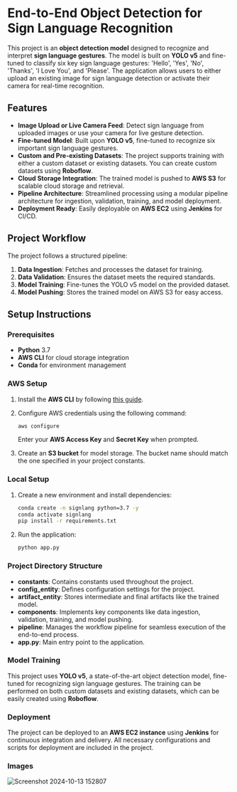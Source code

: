 # End-to-End Object Detection for Sign Language Recognition

This project is an **object detection model** designed to recognize and interpret **sign language gestures**. The model is built on **YOLO v5** and fine-tuned to classify six key sign language gestures: 'Hello', 'Yes', 'No', 'Thanks', 'I Love You', and 'Please'. The application allows users to either upload an existing image for sign language detection or activate their camera for real-time recognition.

## Features

- **Image Upload or Live Camera Feed**: Detect sign language from uploaded images or use your camera for live gesture detection.
- **Fine-tuned Model**: Built upon **YOLO v5**, fine-tuned to recognize six important sign language gestures.
- **Custom and Pre-existing Datasets**: The project supports training with either a custom dataset or existing datasets. You can create custom datasets using **Roboflow**.
- **Cloud Storage Integration**: The trained model is pushed to **AWS S3** for scalable cloud storage and retrieval.
- **Pipeline Architecture**: Streamlined processing using a modular pipeline architecture for ingestion, validation, training, and model deployment.
- **Deployment Ready**: Easily deployable on **AWS EC2** using **Jenkins** for CI/CD.

## Project Workflow

The project follows a structured pipeline:

1. **Data Ingestion**: Fetches and processes the dataset for training.
2. **Data Validation**: Ensures the dataset meets the required standards.
3. **Model Training**: Fine-tunes the YOLO v5 model on the provided dataset.
4. **Model Pushing**: Stores the trained model on AWS S3 for easy access.

## Setup Instructions

### Prerequisites

- **Python** 3.7
- **AWS CLI** for cloud storage integration
- **Conda** for environment management

### AWS Setup

1. Install the **AWS CLI** by following [this guide](https://docs.aws.amazon.com/cli/latest/userguide/getting-started-install.html).
2. Configure AWS credentials using the following command:

    ```bash
    aws configure
    ```

   Enter your **AWS Access Key** and **Secret Key** when prompted.
   
3. Create an **S3 bucket** for model storage. The bucket name should match the one specified in your project constants.

### Local Setup

1. Create a new environment and install dependencies:

    ```bash
    conda create -n signlang python=3.7 -y
    conda activate signlang
    pip install -r requirements.txt
    ```

2. Run the application:

    ```bash
    python app.py
    ```

### Project Directory Structure

- **constants**: Contains constants used throughout the project.
- **config_entity**: Defines configuration settings for the project.
- **artifact_entity**: Stores intermediate and final artifacts like the trained model.
- **components**: Implements key components like data ingestion, validation, training, and model pushing.
- **pipeline**: Manages the workflow pipeline for seamless execution of the end-to-end process.
- **app.py**: Main entry point to the application.

### Model Training

This project uses **YOLO v5**, a state-of-the-art object detection model, fine-tuned for recognizing sign language gestures. The training can be performed on both custom datasets and existing datasets, which can be easily created using **Roboflow**.

### Deployment

The project can be deployed to an **AWS EC2 instance** using **Jenkins** for continuous integration and delivery. All necessary configurations and scripts for deployment are included in the project.


### Images

![Screenshot 2024-10-13 152807](https://github.com/user-attachments/assets/4174a29d-ef0c-4f0a-aca4-46f40e009558)





